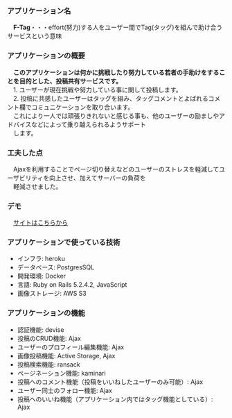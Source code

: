 ### アプリケーション名
　**F-Tag**・・・effort(努力)する人をユーザー間でTag(タッグ)を組んで助け合うサービスという意味  
 
### アプリケーションの概要
　**このアプリケーションは何かに挑戦したり努力している若者の手助けをすることを目的とした、投稿共有サービスです。**   
　1. ユーザーが現在挑戦や努力している事に関して投稿します。  
　2. 投稿に共感したユーザーはタッグを組み、タッグコメントとよばれるコメント欄でコミュニケーションを取り合います。  
　これにより一人では頑張りきれないと感じる事も、他のユーザーの励ましやアドバイスなどによって乗り越えられるようサポート  
　します。
 
### 工夫した点
　Ajaxを利用することでページ切り替えなどのユーザーのストレスを軽減してユーザビリティを向上させ、加えてサーバーの負荷を  
　軽減させました。

### デモ
　[サイトはこちらから](https://rails-f-tag.herokuapp.com/)
 
### アプリケーションで使っている技術
- インフラ: heroku  
- データベース: PostgresSQL  
- 開発環境: Docker  
- 言語: Ruby on Rails 5.2.4.2, JavaScript 
- 画像ストレージ: AWS S3  

### アプリケーションの機能
- 認証機能: devise  
- 投稿のCRUD機能: Ajax  
- ユーザーのプロフィール編集機能: Ajax  
- 画像投稿機能: Active Storage, Ajax
- 投稿検索機能: ransack  
- ページネーション機能: kaminari  
- 投稿へのコメント機能（投稿をいいねしたユーザーのみ可能）: Ajax  
- ユーザー同士のフォロー機能: Ajax  
- 投稿へのいいね機能（アプリケーション内ではタッグ機能としている）: Ajax  
